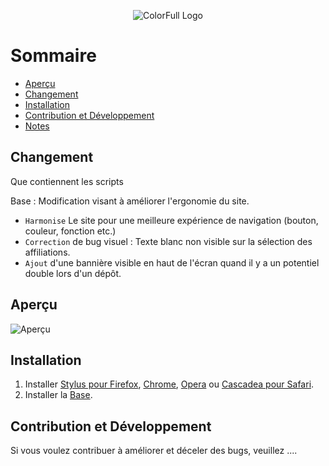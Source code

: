<p align="center">
  <img alt="ColorFull Logo" src="https://i.imgur.com/tNx8oYg.png">
  <br>
  

# Sommaire

  * [Aperçu](#Aperçu)
  * [Changement](#Changement)
  * [Installation](#installation)
  * [Contribution et Développement](#Contribution-et-Développement)
  * [Notes](#notes)

## Changement

Que contiennent les scripts

Base : Modification visant à améliorer l'ergonomie du site.
- `Harmonise` Le site pour une meilleure expérience de navigation (bouton, couleur, fonction etc.)
- `Correction` de bug visuel : Texte blanc non visible sur la sélection des affiliations.
- `Ajout` d'une bannière visible en haut de l'écran quand il y a un potentiel double lors d'un dépôt.

## Aperçu

![Aperçu](https://i.imgur.com/2XUcOQC.png)

## Installation

1. Installer [Stylus pour Firefox](https://addons.mozilla.org/en-US/firefox/addon/styl-us/), [Chrome](https://chrome.google.com/webstore/detail/stylus/clngdbkpkpeebahjckkjfobafhncgmne), [Opera](https://addons.opera.com/en-gb/extensions/details/stylus/) ou [Cascadea pour Safari](https://cascadea.app/).
2. Installer la [Base](https://github.com/Hypersoby/Hal-Inrae-Scripts/raw/master/Base.user.css).

## Contribution et Développement

Si vous voulez contribuer à améliorer et déceler des bugs, veuillez ....
